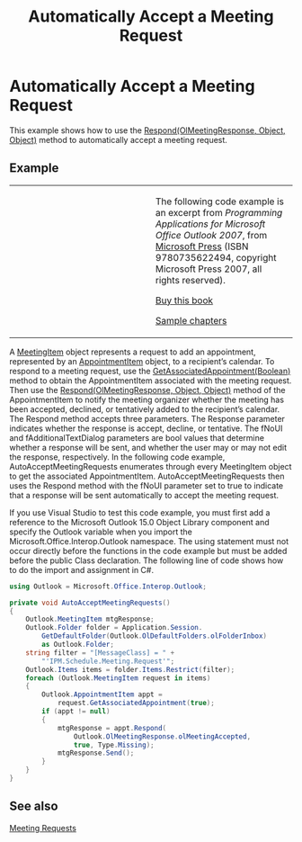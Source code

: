 ﻿---
title: 'Automatically Accept a Meeting Request'
TOCTitle: 'Automatically Accept a Meeting Request'
ms:assetid: 3c729bcf-4c85-4efa-af79-2c94d55c2042
ms:mtpsurl: https://msdn.microsoft.com/en-us/library/Ff184604(v=office.15)
ms:contentKeyID: 55119874
ms.date: 07/24/2014
mtps_version: v=office.15


---

# Automatically Accept a Meeting Request

This example shows how to use the [Respond(OlMeetingResponse, Object, Object)](https://msdn.microsoft.com/en-us/library/bb647086\(v=office.15\)) method to automatically accept a meeting request.

## Example

<table>
<colgroup>
<col style="width: 50%" />
<col style="width: 50%" />
</colgroup>
<tbody>
<tr class="odd">
<td><p></p></td>
<td><p>The following code example is an excerpt from <em>Programming Applications for Microsoft Office Outlook 2007</em>, from <a href="http://www.microsoft.com/learning/books/default.mspx">Microsoft Press</a> (ISBN 9780735622494, copyright Microsoft Press 2007, all rights reserved).</p>
<p><a href="http://www.amazon.com/gp/product/0735622493?ie=utf8%26tag=msmsdn-20%26linkcode=as2%26camp=1789%26creative=9325%26creativeasin=0735622493">Buy this book</a></p>
<p><a href="https://msdn.microsoft.com/en-us/library/cc513844(v=office.15)">Sample chapters</a></p></td>
</tr>
</tbody>
</table>


A [MeetingItem](https://msdn.microsoft.com/en-us/library/bb645703\(v=office.15\)) object represents a request to add an appointment, represented by an [AppointmentItem](https://msdn.microsoft.com/en-us/library/bb645611\(v=office.15\)) object, to a recipient’s calendar. To respond to a meeting request, use the [GetAssociatedAppointment(Boolean)](https://msdn.microsoft.com/en-us/library/bb652725\(v=office.15\)) method to obtain the AppointmentItem associated with the meeting request. Then use the [Respond(OlMeetingResponse, Object, Object)](https://msdn.microsoft.com/en-us/library/bb647086\(v=office.15\)) method of the AppointmentItem to notify the meeting organizer whether the meeting has been accepted, declined, or tentatively added to the recipient’s calendar. The Respond method accepts three parameters. The Response parameter indicates whether the response is accept, decline, or tentative. The fNoUI and fAdditionalTextDialog parameters are bool values that determine whether a response will be sent, and whether the user may or may not edit the response, respectively. In the following code example, AutoAcceptMeetingRequests enumerates through every MeetingItem object to get the associated AppointmentItem. AutoAcceptMeetingRequests then uses the Respond method with the fNoUI parameter set to true to indicate that a response will be sent automatically to accept the meeting request.

If you use Visual Studio to test this code example, you must first add a reference to the Microsoft Outlook 15.0 Object Library component and specify the Outlook variable when you import the Microsoft.Office.Interop.Outlook namespace. The using statement must not occur directly before the functions in the code example but must be added before the public Class declaration. The following line of code shows how to do the import and assignment in C\#.

```csharp
using Outlook = Microsoft.Office.Interop.Outlook;
```

```csharp
private void AutoAcceptMeetingRequests()
{
    Outlook.MeetingItem mtgResponse;
    Outlook.Folder folder = Application.Session.
        GetDefaultFolder(Outlook.OlDefaultFolders.olFolderInbox)
        as Outlook.Folder;
    string filter = "[MessageClass] = " +
        "'IPM.Schedule.Meeting.Request'";
    Outlook.Items items = folder.Items.Restrict(filter);
    foreach (Outlook.MeetingItem request in items)
    {
        Outlook.AppointmentItem appt =
            request.GetAssociatedAppointment(true);
        if (appt != null)
        {
            mtgResponse = appt.Respond(
                Outlook.OlMeetingResponse.olMeetingAccepted,
                true, Type.Missing);
            mtgResponse.Send();
        }
    }
}
```

## See also



[Meeting Requests](meeting-requests.md)


